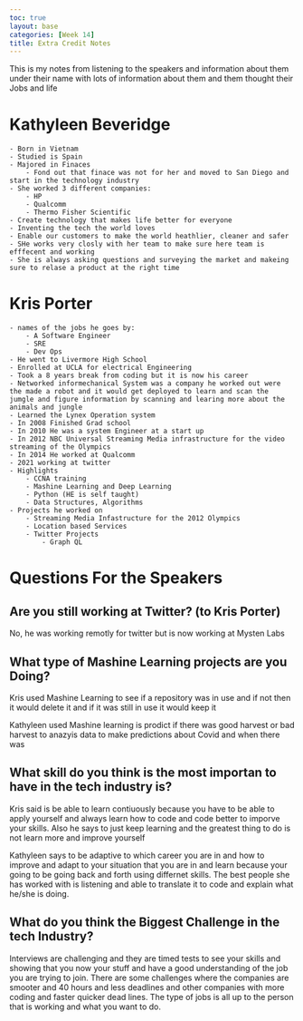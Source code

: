 ```yaml
---
toc: true
layout: base
categories: [Week 14]
title: Extra Credit Notes
---
```


This is my notes from listening to the speakers and information about them under their name with lots of information about them and them thought their Jobs and life


# Kathyleen Beveridge
    - Born in Vietnam
    - Studied is Spain
    - Majored in Finaces
        - Fond out that finace was not for her and moved to San Diego and start in the technology industry
    - She worked 3 different companies:
        - HP
        - Qualcomm
        - Thermo Fisher Scientific
    - Create technology that makes life better for everyone
    - Inventing the tech the world loves
    - Enable our customers to make the world heathlier, cleaner and safer
    - SHe works very closly with her team to make sure here team is efffecent and working
    - She is always asking questions and surveying the market and makeing sure to relase a product at the right time

# Kris Porter
    - names of the jobs he goes by:
        - A Software Engineer
        - SRE
        - Dev Ops
    - He went to Livermore High School
    - Enrolled at UCLA for electrical Engineering
    - Took a 8 years break from coding but it is now his career
    - Networked informechanical System was a company he worked out were the made a robot and it would get deployed to learn and scan the jumgle and figure information by scanning and learing more about the animals and jungle
    - Learned the Lynex Operation system
    - In 2008 Finished Grad school
    - In 2010 He was a system Engineer at a start up
    - In 2012 NBC Universal Streaming Media infrastructure for the video streaming of the Olympics
    - In 2014 He worked at Qualcomm
    - 2021 working at twitter
    - Highlights
        - CCNA training
        - Mashine Learning and Deep Learning
        - Python (HE is self taught)
        - Data Structures, Algorithms
    - Projects he worked on
        - Streaming Media Infastructure for the 2012 Olympics
        - Location based Services
        - Twitter Projects
            - Graph QL

# Questions For the Speakers

## Are you still working at Twitter? (to Kris Porter)
No, he was working remotly for twitter but is now working at Mysten Labs

## What type of Mashine Learning projects are you Doing?
Kris used Mashine Learning to see if a repository was in use and if not then it would delete it and if it was still in use it would keep it

Kathyleen used Mashine learning is prodict if there was good harvest or bad harvest to anazyis data to make predictions about Covid and when there was 

## What skill do you think is the most importan to have in the tech industry is?

Kris said is be able to learn contiuously because you have to be able to apply yourself and always learn how to code and code better to imporve your skills. Also he says to just keep learning and the greatest thing to do is not learn more and improve yourself

Kathyleen says to be adaptive to which career you are in and how to improve and adapt to your situation that you are in and learn because your going to be going back and forth using differnet skills. The best people she has worked with is listening and able to translate it to code and explain what he/she is doing.

## What do you think the Biggest Challenge in the tech Industry?

Interviews are challenging and they are timed tests to see your skills and showing that you now your stuff and have a good understanding of the job you are trying to join. There are some challenges where the companies are smooter and 40 hours and less deadlines and other companies with more coding and faster quicker dead lines. The type of jobs is all up to the person that is working and what you want to do.